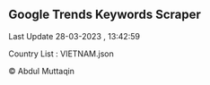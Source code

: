 

## Google Trends Keywords Scraper 
 
Last Update 28-03-2023 , 13:42:59

Country List :
VIETNAM.json



© Abdul Muttaqin 
